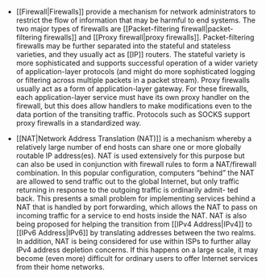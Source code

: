 - [[Firewall|Firewalls]] provide a mechanism for network administrators to restrict the flow of information that may be harmful to end systems. The two major types of firewalls are [[Packet-filtering firewall|packet-filtering firewalls]] and [[Proxy firewall|proxy firewalls]]. Packet-filtering firewalls may be further separated into the stateful and stateless varieties, and they usually act as [[IP]] routers. The stateful variety is more sophisticated and supports successful operation of a wider variety of application-layer protocols (and might do more sophisticated logging or filtering across multiple packets in a packet stream). Proxy firewalls usually act as a form of application-layer gateway. For these firewalls, each application-layer service must have its own proxy handler on the firewall, but this does allow handlers to make modifications even to the data portion of the transiting traffic. Protocols such as SOCKS support proxy firewalls in a standardized way.

- [[NAT|Network Address Translation (NAT)]] is a mechanism whereby a relatively large number of end hosts can share one or more globally routable IP address(es). NAT is used extensively for this purpose but can also be used in conjunction with firewall rules to form a NAT/firewall combination. In this popular configuration, computers “behind” the NAT are allowed to send traffic out to the global Internet, but only traffic returning in response to the outgoing traffic is ordinarily admit- ted back. This presents a small problem for implementing services behind a NAT that is handled by port forwarding, which allows the NAT to pass on incoming traffic for a service to end hosts inside the NAT. NAT is also being proposed for helping the transition from [[IPv4 Address|IPv4]] to [[IPv6 Address|IPv6]] by translating addresses between the two realms. In addition, NAT is being considered for use within ISPs to further allay IPv4 address depletion concerns. If this happens on a large scale, it may become (even more) difficult for ordinary users to offer Internet services from their home networks.
